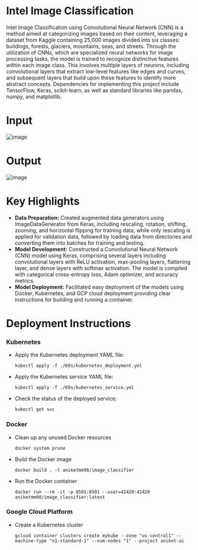 # Intel Image Classification
Intel Image Classification using Convolutional Neural Network (CNN) is a method aimed at categorizing images based on their content, leveraging a dataset from Kaggle containing 25,000 images divided into six classes: buildings, forests, glaciers, mountains, seas, and streets. Through the utilization of CNNs, which are specialized neural networks for image processing tasks, the model is trained to recognize distinctive features within each image class. This involves multiple layers of neurons, including convolutional layers that extract low-level features like edges and curves, and subsequent layers that build upon these features to identify more abstract concepts. Dependencies for implementing this project include TensorFlow, Keras, scikit-learn, as well as standard libraries like pandas, numpy, and matplotlib.

# Input
![image](https://github.com/Aniket-Mahindrakar/Intel-Image-Classifications/assets/25640390/9de5f952-6646-4a1a-be2f-59d6e02bce57)

# Output
![image](https://github.com/Aniket-Mahindrakar/Intel-Image-Classifications/assets/25640390/2daf2280-7839-4d12-a493-1163c9c230d2)

# Key Highlights
- **Data Preparation:** Created augmented data generators using ImageDataGenerator from Keras, including rescaling, rotation, shifting, zooming, and horizontal flipping for training data, while only rescaling is applied for validation data, followed by loading data from directories and converting them into batches for training and testing.
- **Model Development:** Constructed a Convolutional Neural Network (CNN) model using Keras, comprising several layers including convolutional layers with ReLU activation, max-pooling layers, flattening layer, and dense layers with softmax activation. The model is compiled with categorical cross-entropy loss, Adam optimizer, and accuracy metrics.
- **Model Deployment:** Facilitated easy deployment of the models using Docker, Kubernetes, and GCP cloud deployment providing clear instructions for building and running a container.

# Deployment Instructions
### Kubernetes
- Apply the Kubernetes deployment YAML file:
  ```
  kubectl apply -f ./K8s/kubernetes_deployment.yml
  ```
- Apply the Kubernetes service YAML file:
  ```
  kubectl apply -f ./K8s/kubernetes_service.yml
  ```
- Check the status of the deployed service:
  ```
  kubectl get svc
  ```
### Docker
- Clean up any unused Docker resources
  ```
  docker system prune
  ```
- Build the Docker image
  ```
  docker build . -t aniketmm98/image_classifier
  ```
- Run the Docker container
  ```
  docker run --rm -it -p 8501:8501 --user=42420:42420 aniketmm98/image_classifier:latest
  ```
### Google Cloud Platform
- Create a Kubernetes cluster
  ```
  gcloud container clusters create mykube --zone "us-central1" --machine-type "n1-standard-1" --num-nodes "1" --project aniket-ai
  ```
